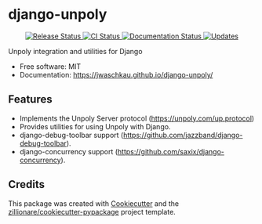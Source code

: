 # django-unpoly


<p align="center">
<a href="https://pypi.python.org/pypi/django-unpoly">
    <img src="https://img.shields.io/pypi/v/django-unpoly.svg"
        alt = "Release Status">
</a>

<a href="https://github.com/jwaschkau/django-unpoly/actions">
    <img src="https://github.com/jwaschkau/django-unpoly/actions/workflows/main.yml/badge.svg?branch=release" alt="CI Status">
</a>

<a href="https://django-unpoly.readthedocs.io/en/latest/?badge=latest">
    <img src="https://readthedocs.org/projects/django-unpoly/badge/?version=latest" alt="Documentation Status">
</a>

<a href="https://pyup.io/repos/github/jwaschkau/django-unpoly/">
<img src="https://pyup.io/repos/github/jwaschkau/django-unpoly/shield.svg" alt="Updates">
</a>

</p>


Unpoly integration and utilities for Django


* Free software: MIT
* Documentation: <https://jwaschkau.github.io/django-unpoly/>


## Features

* Implements the Unpoly Server protocol (https://unpoly.com/up.protocol)
* Provides utilities for using Unpoly with Django.
* django-debug-toolbar support (https://github.com/jazzband/django-debug-toolbar).
* django-concurrency support (https://github.com/saxix/django-concurrency).

## Credits

This package was created with [Cookiecutter](https://github.com/audreyr/cookiecutter) and the [zillionare/cookiecutter-pypackage](https://github.com/zillionare/cookiecutter-pypackage) project template.

